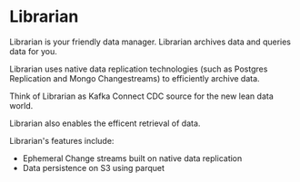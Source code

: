 # Librarian

Librarian is your friendly data manager. Librarian archives data and queries data for you. 

Librarian uses native data replication technologies (such as Postgres Replication and Mongo Changestreams) to efficiently archive data. 

Think of Librarian as Kafka Connect CDC source for the new lean data world. 

Librarian also enables the efficent retrieval of data. 

Librarian's features include:
- Ephemeral Change streams built on native data replication
- Data persistence on S3 using parquet
